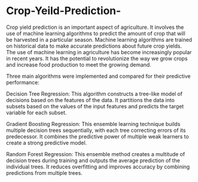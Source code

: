 # Crop-Yeild-Prediction-

Crop yield prediction is an important aspect of agriculture. It  involves the use of machine learning algorithms to predict the  amount of crop that will be harvested in a particular season.
Machine learning algorithms are trained on historical data to  make accurate predictions about future crop yields.
The use of machine learning in agriculture has become  increasingly popular in recent years. It has the potential to  revolutionize the way we grow crops and increase food  production to meet the growing demand.

Three main algorithms were implemented and compared for their predictive performance:

Decision Tree Regression: This algorithm constructs a tree-like model of decisions based on the features of the data. It partitions the data into subsets based on the values of the input features and predicts the target variable for each subset.

Gradient Boosting Regression: This ensemble learning technique builds multiple decision trees sequentially, with each tree correcting errors of its predecessor. It combines the predictive power of multiple weak learners to create a strong predictive model.

Random Forest Regression: This ensemble method creates a multitude of decision trees during training and outputs the average prediction of the individual trees. It reduces overfitting and improves accuracy by combining predictions from multiple trees.
